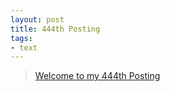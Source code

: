 ```yaml
---
layout: post
title: 444th Posting
tags: 
- text
---
```


> [Welcome to my 444th Posting](https://janghan-kor.tistory.com/1689)

